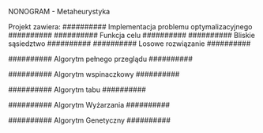 NONOGRAM - Metaheurystyka

Projekt zawiera:
########## Implementacja problemu optymalizacyjnego ##########
########## Funkcja celu ##########
########## Bliskie sąsiedztwo ##########
########## Losowe rozwiązanie ##########

########## Algorytm pełnego przeglądu ##########

########## Algorytm wspinaczkowy ##########

########## Algorytm tabu ##########

########## Algorytm Wyżarzania ##########

########## Algorytm Genetyczny ##########
